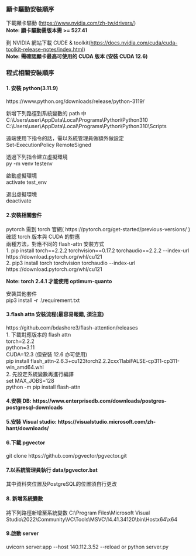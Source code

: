 <h3>顯卡驅動安裝順序</h3>

下載顯卡驅動 (https://www.nvidia.com/zh-tw/drivers/)<br>
**Note: 顯卡驅動需版本需 >= 527.41**

到 NVIDIA 網站下載 CUDE & toolkit(https://docs.nvidia.com/cuda/cuda-toolkit-release-notes/index.html)<br>
**Note: 需確認顯卡最高可使用的 CUDA 版本 (安裝 CUDA 12.6)**

<h3>程式相關安裝順序</h3>

<h4>1. 安裝 python(3.11.9)</h4>
https://www.python.org/downloads/release/python-3119/

新增下列路徑到系統變數的 path 中<br>
C:\Users\user\AppData\Local\Programs\Python\Python310<br>
C:\Users\user\AppData\Local\Programs\Python\Python310\Scripts

遠端使用下指令的話，需以系統管理員做額外做設定<br>
Set-ExecutionPolicy RemoteSigned

透過下列指令建立虛擬環境<br>
py -m venv testenv

啟動虛擬環境<br>
activate test_env

退出虛擬環境<br>
deactivate

<h4>2.安裝相關套件</h4>
pytorch 需到 torch 官網( https://pytorch.org/get-started/previous-versions/ )<br>
確認 torch 版本與 CUDA 的對應<br>
兩種方法，對應不同的 flash-attn 安裝方式<br>
1. pip install torch==2.2.2 torchvision==0.17.2 torchaudio==2.2.2 --index-url https://download.pytorch.org/whl/cu121<br>
2. pip3 install torch torchvision torchaudio --index-url https://download.pytorch.org/whl/cu121<br>

**Note: torch 2.4.1 才能使用 optimum-quanto**

安裝其他套件<br>
pip3 install -r .\requirement.txt

<h4>3.flash attn 安裝流程(最容易報錯, 須注意)</h4>
https://github.com/bdashore3/flash-attention/releases<br>
1. 下載對應版本的 flash attn<br>
torch=2.2.2<br>
python=3.11<br>
CUDA=12.3 (但安裝 12.6 亦可使用)<br>
pip install flash_attn-2.6.3+cu123torch2.2.2cxx11abiFALSE-cp311-cp311-win_amd64.whl<br>
2. 先設定系統變數再進行編譯<br>
set MAX_JOBS=128<br>
python -m pip install flash-attn

<h4>4.安裝 DB: https://www.enterprisedb.com/downloads/postgres-postgresql-downloads</h4>

<h4>5.安裝 Visual studio: https://visualstudio.microsoft.com/zh-hant/downloads/</h4>

<h4>6.下載 pgvector</h4>
git clone https://github.com/pgvector/pgvector.git

<h4>7.以系統管理員執行 data/pgvector.bat</h4>
其中資料夾位置及PostgreSQL的位置須自行更改

<h4>8. 新增系統變數</h4>
將下列路徑新增至系統變數
C:\Program Files\Microsoft Visual Studio\2022\Community\VC\Tools\MSVC\14.41.34120\bin\Hostx64\x64

<h4>9.啟動 server</h4>
uvicorn server:app --host 140.112.3.52 --reload or python server.py
